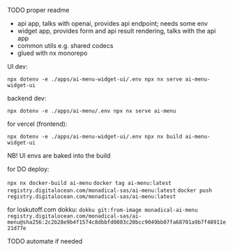 TODO proper readme

- api app, talks with openai, provides api endpoint; needs some env
- widget app, provides form and api result rendering, talks with the api app
- common utils e.g. shared codecs
- glued with nx monorepo

UI dev:

`npx dotenv -e ./apps/ai-menu-widget-ui/.env npx nx serve ai-menu-widget-ui`

backend dev:

`npx dotenv -e ./apps/ai-menu/.env npx nx serve ai-menu`

for vercel (frontend): 

`npx dotenv -e ./apps/ai-menu-widget-ui/.env npx nx build ai-menu-widget-ui`

NB! UI envs are baked into the build


for DO deploy:

`npx nx docker-build ai-menu`
`docker tag ai-menu:latest registry.digitalocean.com/monadical-sas/ai-menu:latest`
`docker push registry.digitalocean.com/monadical-sas/ai-menu:latest`

for loskutoff.com dokku: `dokku git:from-image monadical-ai-menu registry.digitalocean.com/monadical-sas/ai-menu@sha256:2c2b28e9b4f1574c8dbbfd0803c20bcc9049bb07fa68701a9b7f48911e21d77e`

TODO automate if needed
